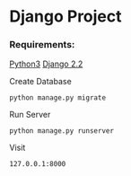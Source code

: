 <h1>Django Project</h1>
<h3>Requirements:</h3>
<a href="https://www.python.org/ftp/python/3.8.0/python-3.8.0.exe">Python3</a>
<a href="https://www.djangoproject.com/">Django 2.2</a>


Create Database
```
python manage.py migrate
```
Run Server
```
python manage.py runserver
```
Visit
```
127.0.0.1:8000
```